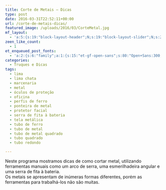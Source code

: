 ```yaml
---
title: Corte de Metais – Dicas
type: post
date: 2016-03-31T22:52:11+00:00
url: /corte-de-metais-dicas/
featured_image: /uploads/2016/03/CorteMetal.jpg
mf_layout:
  - 'a:5:{s:19:"block-layout-header";N;s:19:"block-layout-slider";N;s:22:"block-layout-structure";s:10:"full-width";s:25:"block-layout-left_sidebar";s:18:"users-page-sidebar";s:26:"block-layout-right_sidebar";s:18:"users-page-sidebar";}'
zeen_like_count:
  - 1
et_enqueued_post_fonts:
  - 'a:2:{s:6:"family";a:1:{s:15:"et-gf-open-sans";s:80:"Open+Sans:300,300italic,regular,italic,600,600italic,700,700italic,800,800italic";}s:6:"subset";a:2:{i:0;s:5:"latin";i:1;s:9:"latin-ext";}}'
categories:
  - Truques e Dicas
tags:
  - lima
  - lima chata
  - marcenaria
  - metal
  - óculos de proteção
  - oficina
  - perfis de ferro
  - ponteira de metal
  - protetor facial
  - serra de fita à bateria
  - tela metálica
  - tubo de ferro
  - tubo de metal
  - tubo de metal quadrado
  - tubo quadrado
  - tubo redondo

---
```

Neste programa mostramos dicas de como cortar metal, utilizando ferramentas manuais como um arco de serra, uma esmerilhadeira angular e uma serra de fita à bateria.  
Os metais se apresentam de inúmeras formas diferentes, porém as ferramentas para trabalhá-los não são muitas.